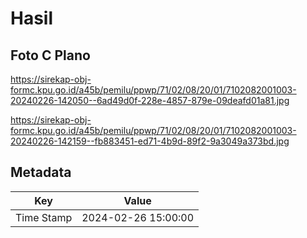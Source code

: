 # Hasil

## Foto C Plano

https://sirekap-obj-formc.kpu.go.id/a45b/pemilu/ppwp/71/02/08/20/01/7102082001003-20240226-142050--6ad49d0f-228e-4857-879e-09deafd01a81.jpg

https://sirekap-obj-formc.kpu.go.id/a45b/pemilu/ppwp/71/02/08/20/01/7102082001003-20240226-142159--fb883451-ed71-4b9d-89f2-9a3049a373bd.jpg


## Metadata

| Key        | Value               |
| ---------- | ------------------- |
| Time Stamp | 2024-02-26 15:00:00 |



